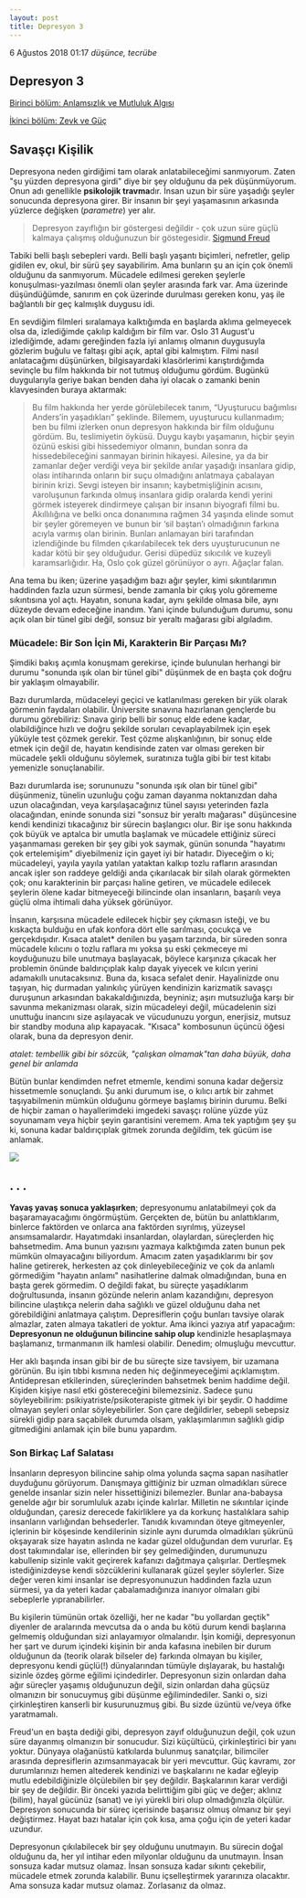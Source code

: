 ```yaml
---
layout: post
title: Depresyon 3
---
```


6 Ağustos 2018 01:17 *düşünce, tecrübe*

## Depresyon 3 

[Birinci bölüm: Anlamsızlık ve Mutluluk Algısı](depresyon-1-anlamsizlik-ve-mutluluk-algisi)

[İkinci bölüm: Zevk ve Güç](depresyon-2-zevk-ve-guc)

## Savaşçı Kişilik 

Depresyona neden girdiğimi tam olarak anlatabileceğimi sanmıyorum. Zaten "şu yüzden depresyona girdi" diye bir şey olduğunu da pek düşünmüyorum. Onun adı genellikle **psikolojik travma**dır. İnsan uzun bir süre yaşadığı şeyler sonucunda depresyona girer. Bir insanın bir şeyi yaşamasının arkasında yüzlerce değişken (*parametre*) yer alır. 

> Depresyon zayıflığın bir göstergesi değildir - çok uzun süre güçlü kalmaya çalışmış olduğunuzun bir göstegesidir. 
> [Sigmund Freud](http://statusmind.com/images/2015/01/Smart-Quotes-54524-statusmind.com.jpg)

Tabiki belli başlı sebepleri vardı. Belli başlı yaşantı biçimleri, nefretler, gelip gidilen ev, okul, bir sürü şey sayabilirim. Ama bunların şu an için çok önemli olduğunu da sanmıyorum. Mücadele edilmesi gereken şeylerle konuşulması-yazılması önemli olan şeyler arasında fark var. Ama üzerinde düşündüğümde, sanırım en çok üzerinde durulması gereken konu, yaş ile bağlantılı bir geç kalmışlık duygusu idi. 

En sevdiğim filmleri sıralamaya kalktığımda en başlarda aklıma gelmeyecek olsa da, izlediğimde çakılıp kaldığım bir film var. Oslo 31 August'u izlediğimde, adamı gereğinden fazla iyi anlamış olmanın duygusuyla gözlerim buğulu ve faltaşı gibi açık, aptal gibi kalmıştım. Filmi nasıl anlatacağımı düşünürken, bilgisayardaki klasörlerimi karıştırdığımda sevinçle bu film hakkında bir not tutmuş olduğumu gördüm. Bugünkü duygularıyla geriye bakan benden daha iyi olacak o zamanki benin klavyesinden buraya aktarmak: 

>Bu film hakkında her yerde görülebilecek tanım, “Uyuşturucu bağımlısı Anders’in yaşadıkları” şeklinde. Bilemem, uyuşturucu kullanmadım; ben bu filmi izlerken onun depresyon hakkında bir film olduğunu gördüm. 
Bu, teslimiyetin öyküsü. Duygu kaybı yaşamanın, hiçbir şeyin özünü eskisi gibi hissedemiyor olmanın, bundan sonra da hissedebileceğini sanmayan birinin hikayesi. Ailesine, ya da bir zamanlar değer verdiği veya bir şekilde anılar yaşadığı insanlara gidip, olası intiharında onların bir suçu olmadığını anlatmaya çabalayan birinin krizi. Sevgi isteyen bir insanın; kaybetmişliğinin acısını, varoluşunun farkında olmuş insanlara gidip oralarda kendi yerini görmek isteyerek dindirmeye çalışan bir insanın biyografi filmi bu. Akıllılığına ve belki onca donanımına rağmen 34 yaşında elinde somut bir şeyler göremeyen ve bunun bir ‘sil baştan’ı olmadığının farkına acıyla varmış olan birinin. Bunları anlamayan biri tarafından izlendiğinde bu filmden çıkarılabilecek tek ders uyuşturucunun ne kadar kötü bir şey olduğudur. Gerisi düpedüz sıkıcılık ve kuzeyli karamsarlığıdır. Ha, Oslo çok güzel görünüyor o ayrı. Ağaçlar falan. 

Ana tema bu iken; üzerine yaşadığım bazı ağır şeyler, kimi sıkıntılarımın haddinden fazla uzun sürmesi, bende zamanla bir çıkış yolu görememe sıkıntısına yol açtı. Hayatın, sonuna kadar, aynı şekilde olmasa bile, aynı düzeyde devam edeceğine inandım. Yani içinde bulunduğum durumu, sonu açık olan bir tünel gibi değil, sonsuz bir yeraltı mağarası gibi algıladım.

### Mücadele: Bir Son İçin Mi, Karakterin Bir Parçası Mı?

Şimdiki bakış açımla konuşmam gerekirse, içinde bulunulan herhangi bir durumu "sonunda ışık olan bir tünel gibi" düşünmek de en başta çok doğru bir yaklaşım olmayabilir. 

Bazı durumlarda, müdaceleyi geçici ve katlanılması gereken bir yük olarak görmenin faydaları olabilir. Üniversite sınavına hazırlanan gençlerde bu durumu görebiliriz: Sınava girip belli bir sonuç elde edene kadar, olabildiğince hızlı ve doğru şekilde soruları cevaplayabilmek için eşek yüküyle test çözmek gerekir. Test çözme alışkanlığının, bir sonuç elde etmek için değil de, hayatın kendisinde zaten var olması gereken bir mücadele şekli olduğunu söylemek, suratınıza tuğla gibi bir test kitabı yemenizle sonuçlanabilir.

Bazı durumlarda ise; sorununuzu "sonunda ışık olan bir tünel gibi" düşünmeniz, tünelin uzunluğu çoğu zaman dayanma noktanızdan daha uzun olacağından, veya karşılaşacağınız tünel sayısı yeterinden fazla olacağından, eninde sonunda sizi "sonsuz bir yeraltı mağarası" düşüncesine kendi kendinizi tıkacağınız bir sürecin başlangıcı olur. Bir işe sonu hakkında çok büyük ve aptalca bir umutla başlamak ve mücadele ettiğiniz süreci yaşanmaması gereken bir şey gibi yok saymak, günün sonunda "hayatımı çok ertelemişim" diyebilmeniz için gayet iyi bir hatadır. Diyeceğim o ki; mücadeleyi, yayıla yayıla yatılan yataktan kalkıp tozlu rafların arasından ancak işler son raddeye geldiği anda çıkarılacak bir silah olarak görmekten çok; onu karakterinin bir parçası haline getiren, ve mücadele edilecek şeylerin ölene kadar bitmeyeceği bilincinde olan insanların, başarılı veya güçlü olma ihtimali daha yüksek görünüyor. 

İnsanın, karşısına mücadele edilecek hiçbir şey çıkmasın isteği, ve bu kıskaçta bulduğu en ufak konfora dört elle sarılması, çocukça ve gerçekdışıdır. Kısaca atalet* denilen bu yaşam tarzında, bir süreden sonra mücadele kılıcını o tozlu raflara mı yoksa şu eski çekmeceye mi koyduğunuzu bile unutmaya başlayacak, böylece karşınıza çıkacak her problemin önünde baldırıçıplak kalıp dayak yiyecek ve kılcın yerini adamakıllı unutacaksınız. Buna da, kısaca sefalet denir. Hayalinizde onu taşıyan, hiç durmadan yalınkılıç yürüyen kendinizin karizmatik savaşçı duruşunun arkasından bakakaldığınızda, beyniniz; aşırı mutsuzluğa karşı bir savunma mekanizması olarak, sizin mücadeleyi değil, mücadelenin sizi unuttuğu inancını size aşılayacak ve vücudunuzu yorgun, enerjisiz, mutsuz bir standby moduna alıp kapayacak. "Kısaca" kombosunun üçüncü öğesi olarak, buna da depresyon denir.

*atalet: tembellik gibi bir sözcük, "çalışkan olmamak"tan daha büyük, daha genel bir anlamda*

Bütün bunlar kendimden nefret etmemle, kendimi sonuna kadar değersiz hissetmemle sonuçlandı. Şu anki durumum ise, o kılıcı artık bir zahmet taşıyabilmenin mümkün olduğunu görmeye başlamış birinin durumu. Belki de hiçbir zaman o hayallerimdeki imgedeki savaşçı rolüne yüzde yüz soyunamam veya hiçbir şeyin garantisini veremem. Ama tek yaptığım şey şu ki, sonuna kadar baldırıçıplak gitmek zorunda değildim, tek gücüm ise anlamak.

![](https://cdn-images-1.medium.com/max/1280/1*_nJxs4ua47BzQJGrByoLhQ.jpeg)

## . . .

**Yavaş yavaş sonuca yaklaşırken**; depresyonumu anlatabilmeyi çok da başaramayacağımı öngörmüştüm. Gerçekten de, bütün bu anlattıklarım, binlerce faktörden ve onlarca ana faktörden sıyrılmış, yüzeysel ansımsamalardır. Hayatımdaki insanlardan, olaylardan, süreçlerden hiç bahsetmedim. Ama bunun yazısını yazmaya kalktığımda zaten bunun pek mümkün olmayacağını biliyordum. Amacım zaten yaşadıklarımı bir şov haline getirerek, herkesten az çok dinleyebileceğiniz ve çok da anlamlı görmediğim "hayatın anlamı" nasihatlerine dalmak olmadığından, buna en başta gerek görmedim. O değildi fakat, bu süreçte yaşadıklarım doğrultusunda, insanın gözünde nelerin anlam kazandığını, depresyon bilincine ulaştıkça nelerin daha sağlıklı ve güzel olduğunu daha net görebildiğini anlatmaya çalıştım. Depresiflerin çoğu bunları tavsiye olarak almazlar, zaten almaya takatleri de yoktur. Ama ikinci yazıya atıf yapacağım: **Depresyonun ne olduğunun bilincine sahip olup** kendinizle hesaplaşmaya başlamanız, tırmanmanın ilk hamlesi olabilir. Denedim; olmuşluğu mevcuttur. 

Her aklı başında insan gibi bir de bu süreçte size tavsiyem, bir uzamana görünün. Bu işin tıbbi kısmına neden hiç değinmeyeceğimi açıklamıştım. Antidepresan etkilerinden, süreçlerinden bahsetmek benim haddime değil. Kişiden kişiye nasıl etki göstereceğini bilemezsiniz. Sadece şunu söyleyebilirim: psikiyatriste/psikoterapiste gitmek iyi bir şeydir. O haddime olmayan şeyleri onlar söyleyebilirler. Son çare değildirler, sebepli sebepsiz sürekli gidip para saçabilek durumda olsam, yaklaşımlarımın sağlıklı gidip gitmediğini anlamak için bile bunu yapardım.

### Son Birkaç Laf Salatası

İnsanların depresyon bilincine sahip olma yolunda saçma sapan nasihatler duyduğunu görüyorum. Danışmaya gittiğiniz bir uzman olmadıkları sürece genelde insanlar sizin neler hissettiğinizi bilemezler. Bunlar ana-babaysa genelde ağır bir sorumluluk azabı içinde kalırlar. Milletin ne sıkıntılar içinde olduğundan, çaresiz derecede fakirliklere ya da korkunç hastalıklara sahip insanların varlığından behsederler. Tanıdık kıvamından öteye gitmeyenler, içlerinin bir köşesinde kendilerinin sizinle aynı durumda olmadıkları şükrünü okşayarak size hayatın aslında ne kadar güzel olduğundan dem vururlar. Eş dost takımındalar ise, ellerinden bir şey gelmediğinden, durumunuzu kabullenip sizinle vakit geçirerek kafanızı dağıtmaya çalışırlar. Dertleşmek istediğinizdeyse kendi sözcüklerini kullanarak güzel şeyler söylerler. Size değer veren kimi insanlar ise depresyonunuzun haddinden fazla uzun sürmesi, ya da yeteri kadar çabalamadığınıza inanıyor olmaları gibi sebeplerle yıpranabilirler. 

Bu kişilerin tümünün ortak özelliği, her ne kadar "bu yollardan geçtik" diyenler de aralarında mevcutsa da o anda bu kötü durum kendi başlarına gelmemiş olduğundan sizi anlayamıyor olmalarıdır. İşin komiği, depresyonun her şart ve durum içindeki kişinin bir anda kafasına inebilen bir durum olduğunun da (teorik olarak bilseler de) farkında olmayan bu kişiler, depresyonu kendi güçlü(!) dünyalarından tümüyle dışlayarak, bu hastalığı sizinle özdeş görme eğilimi içindedirler. Depresyonun sizin onlardan daha ağır süreçler yaşamış olduğunuzun değil, sizin onlardan daha güçsüz olmanızın bir sonucuymuş gibi düşünme eğilimindediler. Sanki o, sizi çirkinleştiren kanserli bir kusurunuzmuş gibi. Bu sizde üzüntü ve/veya öfke yaratmamalı. 

Freud'un en başta dediği gibi, depresyon zayıf olduğunuzun değil, çok uzun süre dayanmış olmanızın bir sonucudur. Sizi küçültücü, çirkinleştirici bir yanı yoktur. Dünyaya olağanüstü katkılarda bulunmuş sanatçılar, bilimciler arasında depresiflerin azımsanmayacak bir yeri mevcuttur. Güç kavramı, zor durumlarınızı hemen altederek kendinizi ve başkalarını ne kadar eğleyip mutlu edebildiğinizle ölçülebilen bir şey değildir. Başkalarının karar verdiği bir şey de değildir. Bir önceki yazıda belirttiğim gibi güç ve değer; aklınız (bilim), hayal gücünüz (sanat) ve iyi yürekli biri olup olmadığınızla ölçülür. Depresyon sonucunda bir süreç içerisinde başarısız olmuş olmanız bir şeyi değiştirmez. Hayat bazı hatalar için çok kısa, ama çoğu için de yeteri kadar uzundur. 

Depresyonun çıkılabilecek bir şey olduğunu unutmayın. Bu sürecin doğal olduğunu da, her yıl intihar eden milyonlar olduğunu da unutmayın. İnsan sonsuza kadar mutsuz olamaz. İnsan sonsuza kadar sıkıntı çekebilir, mücadele etmek zorunda kalabilir. Bunu içselleştirmek yararınıza olacaktır. Ama sonsuza kadar mutsuz olamaz. Zorlasanız da olmaz.